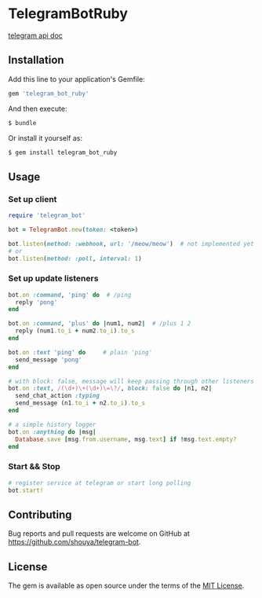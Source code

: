 # TelegramBotRuby

[telegram api doc](https://core.telegram.org/bots/api)


## Installation

Add this line to your application's Gemfile:

```ruby
gem 'telegram_bot_ruby'
```

And then execute:

```bash
$ bundle
```

Or install it yourself as:

```bash
$ gem install telegram_bot_ruby
```

## Usage

### Set up client

```ruby
require 'telegram_bot'

bot = TelegramBot.new(token: <token>)

bot.listen(method: :webhook, url: '/meow/meow')  # not implemented yet
# or
bot.listen(method: :poll, interval: 1)
```

### Set up update listeners

```ruby
bot.on :command, 'ping' do  # /ping
  reply 'pong'
end

bot.on :command, 'plus' do |num1, num2|  # /plus 1 2
  reply (num1.to_i + num2.to_i).to_s
end

bot.on :text 'ping' do     # plain 'ping'
  send_message 'pong'
end

# with block: false, message will keep passing through other listeners
bot.on :text, /(\d+)\+(\d+)\=\?/, block: false do |n1, n2|
  send_chat_action :typing
  send_message (n1.to_i + n2.to_i).to_s
end

# a simple history logger
bot.on :anything do |msg|
  Database.save [msg.from.username, msg.text] if !msg.text.empty?
end
```

### Start && Stop

```ruby
# register service at telegram or start long polling
bot.start!
```

## Contributing

Bug reports and pull requests are welcome on GitHub at https://github.com/shouya/telegram-bot.


## License

The gem is available as open source under the terms of the [MIT License](http://opensource.org/licenses/MIT).
